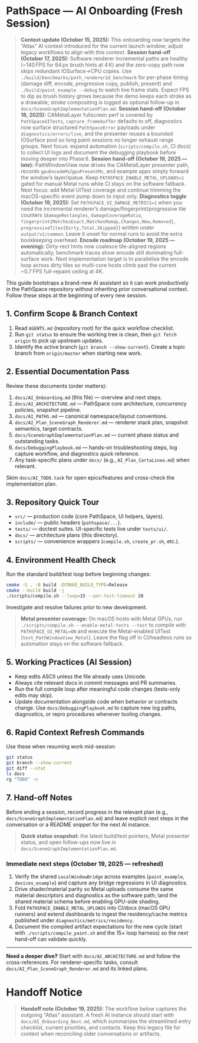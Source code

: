 # PathSpace — AI Onboarding (Fresh Session)

> **Context update (October 15, 2025):** This onboarding now targets the “Atlas” AI context introduced for the current launch window; adjust legacy workflows to align with this context.
> **Session hand-off (October 17, 2025):** Software renderer incremental paths are healthy (~140 FPS for 64 px brush hints at 4 K) and the zero-copy path now skips redundant IOSurface→CPU copies. Use `./build/benchmarks/path_renderer2d_benchmark` for per-phase timing (damage diff, encode, progressive copy, publish, present) and `./build/paint_example --debug` to watch live frame stats. Expect FPS to dip as brush history grows because the demo keeps each stroke as a drawable; stroke compositing is logged as optional follow-up in `docs/SceneGraphImplementationPlan.md`. 
> **Session hand-off (October 18, 2025):** CAMetalLayer fullscreen perf is covered by `PathSpaceUITests`, `capture_framebuffer` defaults to off, diagnostics now surface structured `PathSpaceError` payloads under `diagnostics/errors/live`, and the presenter reuses a bounded IOSurface pool so long paint sessions no longer exhaust range groups. Next focus: expand automation (`scripts/compile.sh`, CI docs) to collect UI logs and document the debugging playbook before moving deeper into Phase 6.
> **Session hand-off (October 19, 2025 — late):** PathWindowView now drives the CAMetalLayer presenter path, records `gpuEncodeMs`/`gpuPresentMs`, and example apps simply forward the window’s layer/queue. Keep `PATHSPACE_ENABLE_METAL_UPLOADS=1` gated for manual Metal runs while CI stays on the software fallback. Next focus: add Metal UITest coverage and continue trimming the macOS-specific event pump down to input only.
> **Diagnostics toggle (October 19, 2025):** Set `PATHSPACE_UI_DAMAGE_METRICS=1` when you need the incremental renderer’s damage/fingerprint/progressive tile counters (`damageRectangles`, `damageCoverageRatio`, `fingerprint{MatchesExact,MatchesRemap,Changes,New,Removed}`, `progressiveTiles{Dirty,Total,Skipped}`) written under `output/v1/common`. Leave it unset for normal runs to avoid the extra bookkeeping overhead.
> **Encode roadmap (October 19, 2025 — evening):** Dirty-rect hints now coalesce tile-aligned regions automatically; benchmark traces show encode still dominating full-surface work. Next implementation target is to parallelise the encode loop across dirty tiles so multi-core hosts climb past the current ~0.7 FPS full-repaint ceiling at 4K.

This guide bootstraps a brand-new AI assistant so it can work productively in the PathSpace repository without inheriting prior conversational context. Follow these steps at the beginning of every new session.

## 1. Confirm Scope & Branch Context
1. Read `AGENTS.md` (repository root) for the quick workflow checklist.
2. Run `git status` to ensure the working tree is clean, then `git fetch origin` to pick up upstream updates.
3. Identify the active branch (`git branch --show-current`). Create a topic branch from `origin/master` when starting new work.

## 2. Essential Documentation Pass
Review these documents (order matters):
1. `docs/AI_Onboarding.md` (this file) — overview and next steps.
2. `docs/AI_ARCHITECTURE.md` — PathSpace core architecture, concurrency policies, snapshot pipeline.
3. `docs/AI_PATHS.md` — canonical namespace/layout conventions.
4. `docs/AI_Plan_SceneGraph_Renderer.md` — renderer stack plan, snapshot semantics, target contracts.
5. `docs/SceneGraphImplementationPlan.md` — current phase status and outstanding tasks.
6. `docs/DebuggingPlaybook.md` — hands-on troubleshooting steps, log capture workflow, and diagnostics quick reference.
7. Any task-specific plans under `docs/` (e.g., `AI_Plan_CartaLinea.md`) when relevant.

Skim `docs/AI_TODO.task` for open epics/features and cross-check the implementation plan.

## 3. Repository Quick Tour
- `src/` — production code (core PathSpace, UI helpers, layers).
- `include/` — public headers (`pathspace/...`).
- `tests/` — doctest suites. UI-specific tests live under `tests/ui/`.
- `docs/` — architecture plans (this directory).
- `scripts/` — convenience wrappers (`compile.sh`, `create_pr.sh`, etc.).

## 4. Environment Health Check
Run the standard build/test loop before beginning changes:
```bash
cmake -S . -B build -DCMAKE_BUILD_TYPE=Release
cmake --build build -j
./scripts/compile.sh --loop=15 --per-test-timeout 20
```
Investigate and resolve failures prior to new development.

> **Metal presenter coverage:** On macOS hosts with Metal GPUs, run `./scripts/compile.sh --enable-metal-tests --test` to compile with `PATHSPACE_UI_METAL=ON` and execute the Metal-enabled UITest (`test_PathWindowView_Metal`). Leave the flag off in CI/headless runs so automation stays on the software fallback.

## 5. Working Practices (AI Session)
- Keep edits ASCII unless the file already uses Unicode.
- Always cite relevant docs in commit messages and PR summaries.
- Run the full compile loop after meaningful code changes (tests-only edits may skip).
- Update documentation alongside code when behavior or contracts change. Use `docs/DebuggingPlaybook.md` to capture new log paths, diagnostics, or repro procedures whenever tooling changes.

## 6. Rapid Context Refresh Commands
Use these when resuming work mid-session:
```bash
git status
git branch --show-current
git diff --stat
ls docs
rg "TODO" -n
```

## 7. Hand-off Notes
Before ending a session, record progress in the relevant plan (e.g., `docs/SceneGraphImplementationPlan.md`) and leave explicit next steps in the conversation or a README snippet for the next AI instance.

> **Quick status snapshot:** the latest build/test pointers, Metal presenter status, and open follow-ups now live in `docs/SceneGraphImplementationPlan.md`.

### Immediate next steps (October 19, 2025 — refreshed)
1. Verify the shared `LocalWindowBridge` across examples (`paint_example`, `devices_example`) and capture any bridge regressions in UI diagnostics.
2. Drive shader/material parity so Metal uploads consume the same material descriptors and diagnostics as the software path; land the shared material schema before enabling GPU-side shading.
3. Fold `PATHSPACE_ENABLE_METAL_UPLOADS` into CI/docs (macOS GPU runners) and extend dashboards to ingest the residency/cache metrics published under `diagnostics/metrics/residency`.
4. Document the compiled artifact expectations for the new cycle (start with `./scripts/compile_paint.sh` and the 15× loop harness) so the next hand-off can validate quickly.

---
**Need a deeper dive?** Start with `docs/AI_ARCHITECTURE.md` and follow the cross-references. For renderer-specific tasks, consult `docs/AI_Plan_SceneGraph_Renderer.md` and its linked plans.
# Handoff Notice

> **Handoff note (October 19, 2025):** The workflow below captures the outgoing “Atlas” assistant. A fresh AI instance should start with `docs/AI_Onboarding_Next.md`, which summarizes the streamlined entry checklist, current priorities, and contacts. Keep this legacy file for context when reconciling older conversations or artifacts.
